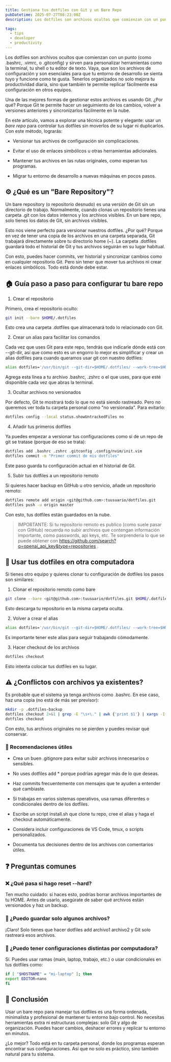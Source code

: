 ```yaml
---
title: Gestiona tus dotfiles con Git y un Bare Repo
pubDatetime: 2025-07-27T08:23:00Z
description: Los dotfiles son archivos ocultos que comienzan con un punto (como .bashrc, .vimrc, o .gitconfig) y sirven para personalizar herramientas como el terminal, tu shell o tu editor de texto. Vaya, que son los archivos de configuración y son esenciales para que tu entorno de desarrollo se sienta tuyo y funcione como te gusta. Tenerlos organizados no solo mejora tu productividad diaria, sino que también te permite replicar fácilmente esa configuración en otros equipos.

tags:
  - tips
  - developer
  - productivity
---
```


Los dotfiles son archivos ocultos que comienzan con un punto (como .bashrc, .vimrc, o .gitconfig) y sirven para personalizar herramientas como la terminal, tu shell o tu editor de texto. Vaya, que son los archivos de configuración y son esenciales para que tu entorno de desarrollo se sienta tuyo y funcione como te gusta. Tenerlos organizados no solo mejora tu productividad diaria, sino que también te permite replicar fácilmente esa configuración en otros equipos.

Una de las mejores formas de gestionar estos archivos es usando Git. ¿Por qué? Porque Git te permite hacer un seguimiento de los cambios, volver a versiones anteriores y sincronizarlos fácilmente en la nube.

En este artículo, vamos a explorar una técnica potente y elegante: usar un _bare repo_ para controlar tus dotfiles sin moverlos de su lugar ni duplicarlos. Con este método, lograrás:

- Versionar tus archivos de configuración sin complicaciones.

- Evitar el uso de enlaces simbólicos u otras herramientas adicionales.

- Mantener tus archivos en las rutas originales, como esperan tus programas.

- Migrar tu entorno de desarrollo a nuevas máquinas en pocos pasos.

## ⚙️ ¿Qué es un "Bare Repository"?

Un bare repository (o repositorio desnudo) es una versión de Git sin un directorio de trabajo. Normalmente, cuando clonas un repositorio tienes una carpeta .git con los datos internos y los archivos visibles. En un bare repo, solo tienes los datos de Git, sin archivos visibles.

Esto nos viene perfecto para versionar nuestros dotfiles. ¿Por qué? Porque en vez de tener una copia de los archivos en una carpeta separada, Git trabajará directamente sobre tu directorio home (~). La carpeta .dotfiles guardará todo el historial de Git y tus archivos seguirán en su lugar habitual.

Con esto, puedes hacer commits, ver historial y sincronizar cambios como en cualquier repositorio Git. Pero sin tener que mover tus archivos ni crear enlaces simbólicos. Todo está donde debe estar.

## 🏠 Guía paso a paso para configurar tu bare repo

1. Crear el repositorio

Primero, crea el repositorio oculto:

```bash
git init --bare $HOME/.dotfiles
```

Esto crea una carpeta .dotfiles que almacenará todo lo relacionado con Git.

2. Crear un alias para facilitar los comandos

Cada vez que uses Git para este repo, tendrás que indicarle dónde está con --git-dir, así que como esto es un engorro lo mejor es simplificar y crear un alias dotfiles para cuando queramos usar git con nuestro dotfiles:

```bash
alias dotfiles='/usr/bin/git --git-dir=$HOME/.dotfiles/ --work-tree=$HOME'
```

Agrega esta línea a tu archivo .bashrc, .zshrc o el que uses, para que esté disponible cada vez que abras la terminal.

3. Ocultar archivos no versionados

Por defecto, Git te mostrará todo lo que no está siendo rastreado. Pero no queremos ver toda tu carpeta personal como "no versionada". Para evitarlo:

```bash
dotfiles config --local status.showUntrackedFiles no
```

4. Añadir tus primeros dotfiles

Ya puedes empezar a versionar tus configuraciones como si de un repo de git se tratase (porque de eso se trata):

```bash
dotfiles add .bashrc .zshrc .gitconfig .config/nvim/init.vim
dotfiles commit -m "Primer commit de mis dotfiles"
```

Este paso guarda tu configuración actual en el historial de Git.

5. Subir tus dotfiles a un repositorio remoto

Si quieres hacer backup en GitHub u otro servicio, añade un repositorio remoto:

```bash
dotfiles remote add origin <git@github.com>:tuusuario/dotfiles.git
dotfiles push -u origin master
```

Con esto, tus dotfiles están guardados en la nube.

> IMPORTANTE: Si tu repositorio remoto es publico (como suele pasar con GitHub) recuerda no subir archivos que contengan información importante, como passwords, api keys, etc. Te sorprendería lo que se puede obtener con <https://github.com/search?q=openai_api_key&type=repositories> .

## 📄 Usar tus dotfiles en otra computadora

Si tienes otro equipo y quieres clonar tu configuración de dotfiles los pasos son similares:

1. Clonar el repositorio remoto como bare

```bash
git clone --bare <git@github.com>:tuusuario/dotfiles.git $HOME/.dotfiles
```

Esto descarga tu repositorio en la misma carpeta oculta.

2. Volver a crear el alias

```bash
alias dotfiles='/usr/bin/git --git-dir=$HOME/.dotfiles/ --work-tree=$HOME'
```

Es importante tener este alias para seguir trabajando cómodamente.

3. Hacer checkout de los archivos

```bash
dotfiles checkout
```

Esto intenta colocar tus dotfiles en su lugar.

## ⚠️ ¿Conflictos con archivos ya existentes?

Es probable que el sistema ya tenga archivos como .bashrc. En ese caso, haz una copia (no está de más ser previsor):

```bash
mkdir -p .dotfiles-backup
dotfiles checkout 2>&1 | grep -E "\s+\." | awk {'print $1'} | xargs -I{} mv {} .dotfiles-backup/
dotfiles checkout
```

Con esto, tus archivos originales no se pierden y puedes revisar qué conservar.

### 🔧 Recomendaciones útiles

- Crea un buen .gitignore para evitar subir archivos innecesarios o sensibles.

- No uses dotfiles add \* porque podrías agregar más de lo que deseas.

- Haz commits frecuentemente con mensajes que te ayuden a entender qué cambiaste.

- Si trabajas en varios sistemas operativos, usa ramas diferentes o condicionales dentro de los dotfiles.

- Escribe un script install.sh que clone tu repo, cree el alias y haga el checkout automáticamente.

- Considera incluir configuraciones de VS Code, tmux, o scripts personalizados.

- Documenta tus decisiones dentro de los archivos con comentarios útiles.

## ❓ Preguntas comunes

### ❌ ¿Qué pasa si hago reset --hard?

Ten mucho cuidado: si haces esto, podrías borrar archivos importantes de tu HOME. Antes de usarlo, asegúrate de saber qué archivos están versionados y haz un backup.

### 🚀 ¿Puedo guardar solo algunos archivos?

¡Claro! Solo tienes que hacer dotfiles add archivo1 archivo2 y Git solo rastreará esos archivos.

### 🧰 ¿Puedo tener configuraciones distintas por computadora?

Sí. Puedes usar ramas (main, laptop, trabajo, etc.) o usar condicionales en tus dotfiles como:

```bash
if [ "$HOSTNAME" = "mi-laptop" ]; then
export EDITOR=nano
fi
```

## 🎉 Conclusión

Usar un bare repo para manejar tus dotfiles es una forma ordenada, minimalista y profesional de mantener tu entorno bajo control. No necesitas herramientas extra ni estructuras complejas: solo Git y algo de organización. Puedes hacer cambios, deshacer errores y replicar tu entorno en minutos.

¿Lo mejor? Todo está en tu carpeta personal, donde los programas esperan encontrar sus configuraciones. Así que no solo es práctico, sino también natural para tu sistema.
